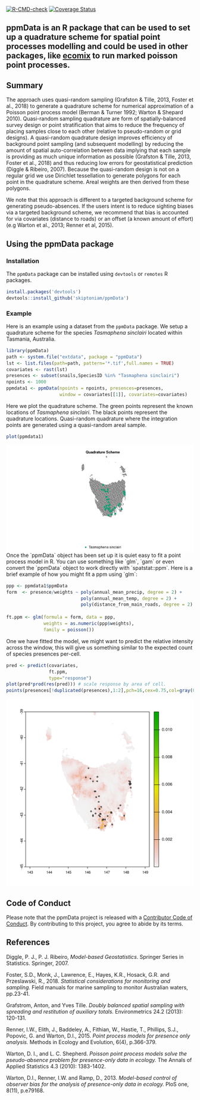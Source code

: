 
<!-- badges: start -->

[![R-CMD-check](https://github.com/skiptoniam/ppmData/workflows/R-CMD-check/badge.svg)](https://github.com/skiptoniam/ppmData/actions)
[![Coverage
Status](https://codecov.io/github/skiptoniam/ppmData/coverage.svg?branch=master)](https://codecov.io/github/skiptoniam/ppmData?branch=master)
<!-- badges: end -->

## ppmData is an R package that can be used to set up a quadrature scheme for spatial point processes modelling and could be used in other packages, like [ecomix](https://github.com/skiptoniam/ecomix) to run marked poisson point processes.

## Summary

The approach uses quasi-random sampling (Grafston & Tille, 2013, Foster
et al., 2018) to generate a quadrature scheme for numerical
approximation of a Poisson point process model (Berman & Turner 1992;
Warton & Shepard 2010). Quasi-random sampling quadrature are form of
spatially-balanced survey design or point stratification that aims to
reduce the frequency of placing samples close to each other (relative to
pseudo-random or grid designs). A quasi-random quadrature design
improves efficiency of background point sampling (and subsequent
modelling) by reducing the amount of spatial auto-correlation between
data implying that each sample is providing as much unique information
as possible (Grafston & Tille, 2013, Foster et al., 2018) and thus
reducing low errors for geostatistical prediction (Diggle & Ribeiro,
2007). Because the quasi-random design is not on a regular grid we use
Dirichlet tessellation to generate polygons for each point in the
quadrature scheme. Areal weights are then derived from these polygons.

We note that this approach is different to a targeted background scheme
for generating pseudo-absences. If the users intent is to reduce
sighting biases via a targeted background scheme, we recommend that bias
is accounted for via covariates (distance to roads) or an offset (a
known amount of effort) (e.g Warton et al., 2013; Renner et al, 2015).

## Using the ppmData package

### Installation

The `ppmData` package can be installed using `devtools` or `remotes` R
packages.

``` r
install.packages('devtools')
devtools::install_github('skiptoniam/ppmData')
```

### Example

Here is an example using a dataset from the `ppmData` package. We setup
a quadrature scheme for the species *Tasmaphena sinclairi* located
within Tasmania, Australia.

``` r
library(ppmData)
path <- system.file("extdata", package = "ppmData")
lst <- list.files(path=path, pattern='*.tif',full.names = TRUE)
covariates <- rast(lst)
presences <- subset(snails,SpeciesID %in% "Tasmaphena sinclairi")
npoints <- 1000
ppmdata1 <- ppmData(npoints = npoints, presences=presences,
                    window = covariates[[1]], covariates=covariates)
```

Here we plot the quadrature scheme. The green points represent the known
locations of *Tasmaphena sinclairi*. The black points represent the
quadrature locations. Quasi-random quadrature where the integration
points are generated using a quasi-random areal sample.

``` r
plot(ppmdata1)
```

<img src="README_files/figure-gfm/fig1-1.png" style="display: block; margin: auto;" />
Once the `ppmData` object has been set up it is quiet easy to fit a
point process model in R. You can use something like `glm`, `gam` or
even convert the `ppmData` object to work directly with `spatstat::ppm`.
Here is a brief example of how you might fit a ppm using `glm`:

``` r
ppp <- ppmdata1$ppmData
form  <- presence/weights ~ poly(annual_mean_precip, degree = 2) + 
                            poly(annual_mean_temp, degree = 2) + 
                            poly(distance_from_main_roads, degree = 2)

ft.ppm <- glm(formula = form, data = ppp,
              weights = as.numeric(ppp$weights),
              family = poisson())
```

One we have fitted the model, we might want to predict the relative
intensity across the window, this will give us something similar to the
expected count of species presences per-cell.

``` r
pred <- predict(covariates,
                ft.ppm,
                type="response")
plot(pred*prod(res(pred))) # scale response by area of cell.
points(presences[!duplicated(presences),1:2],pch=16,cex=0.75,col=gray(0.2,0.75))
```

![](README_files/figure-gfm/unnamed-chunk-4-1.png)<!-- -->

## Code of Conduct

Please note that the ppmData project is released with a [Contributor
Code of
Conduct](https://contributor-covenant.org/version/2/0/CODE_OF_CONDUCT.html).
By contributing to this project, you agree to abide by its terms.

## References

Diggle, P. J., P. J. Ribeiro, *Model-based Geostatistics*. Springer
Series in Statistics. Springer, 2007.

Foster, S.D., Monk, J., Lawrence, E., Hayes, K.R., Hosack, G.R. and
Przeslawski, R., 2018. *Statistical considerations for monitoring and
sampling.* Field manuals for marine sampling to monitor Australian
waters, pp.23-41.

Grafstrom, Anton, and Yves Tille. *Doubly balanced spatial sampling with
spreading and restitution of auxiliary totals.* Environmetrics 24.2
(2013): 120-131.

Renner, I.W., Elith, J., Baddeley, A., Fithian, W., Hastie, T.,
Phillips, S.J., Popovic, G. and Warton, D.I., 2015. *Point process
models for presence only analysis.* Methods in Ecology and Evolution,
6(4), p.366-379.

Warton, D. I., and L. C. Shepherd. *Poisson point process models solve
the pseudo-absence problem for presence-only data in ecology.* The
Annals of Applied Statistics 4.3 (2010): 1383-1402.

Warton, D.I., Renner, I.W. and Ramp, D., 2013. *Model-based control of
observer bias for the analysis of presence-only data in ecology.* PloS
one, 8(11), p.e79168.
